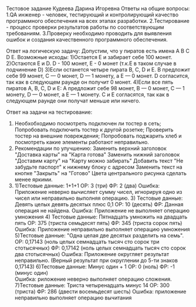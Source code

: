 Тестовое задание 
Кудеева Дарина Игоревна
Ответы на общие вопросы:
1.QA инженер - человек, тестирующий и контролирующий качество программного обеспечения на всех этапах разработки.
2.Тестирование - процесс проверки результатов работы по соответствующим требованиям.
3.Проверку необходимо проводить для выявления ошибок и создания качественного программного обеспечения.

Ответ на логическую задачу:
Допустим, что у пиратов есть имена A B C D E.
Возможные исходы:
1)Остается E и забирает себе 100 монет.
2)Остаются E и D. D - 100 монет, E - 0 монет (т.к.E в таком случае в подчинение D)
3)Если останется четыре пирата B, C, D и E. B предложит себе 99 монет, C — 0 монет, D — 1 монету, а E — 0 монет. D согласится, так как в следующем раунде он получит 0 монет.
4)Если все пять пиратов A, B, C, D и E:
A предложит себе 98 монет, B — 0 монет, C — 1 монету, D — 0 монет, а E — 1 монету. C и E согласятся, так как в следующем раунде они получат меньше или ничего.

Ответ на задачи на тестирование:
1. Необхобходимо посмотреть подключен ли тостер в сеть;
   Попробовать подключить тостер к другой розетке;
   Проверить тостер на внешние повреждения;
   Попробовать поджарить хлеб и посмотреть какие элементы работают неправильно.
2.  Рекомендации по улучшению:
   Заменить верхний заголовок "Доставка карты" на "Карта готова"
   Заменить нижний заголовок "Доставим карту" на "Карту можно забирать"
   Добавить текст "Не забудьте паспорт" к нижнему блоку с адресом
   Заменить текст на кнопке "Закрыть" на "Готово"
   Цвета центрального рисунка сделать менее яркими.
3. 1)Тестовые данные: 1+1+1
   ОР: 3 (три)
   ФР: 2 (два)
   Ошибка: Приложение неверно вычисляет сумму чисел, игнорируя одно из чисел или неправильно выполняя операцию.
   3) Тестовые данные: Девять целых девять десятых плюс 0,1
      ОР: 10 (десять)
      ФР: Данная операция не найдена.
      Ошибка: Приложение не выполняет операцию умножения
   4) Тестовые данные: Пятнадцать умножить на двадцать пять
   ОР: 375 (триста семьдесят пять)
   ФР: 345  (триста сорок пять)
  Ошибка: Приложение неправильно выполняет операцию умножения
   5)Тестовые данные: "Одна целая две десятых разделить на семь".
     ОР: 0,17143 (ноль целых семнадцать тысяч сто сорок три стотысячных)
     ФР: 0,17142 (ноль целых семнадцать тысяч сто сорок два стотысячных)
     Ошибка: Приложение округляет результат неправильно. (Верный результат при округлении до 5-ти знаков 0,17143)
   6)Тестовые данные: Минус один + 1
      ОР: 0 (ноль)
      ФР: -1 (минус один)   
   Ошибка: риложение неверно выполняет операцию сложения.
   7)Тестовые данные: Триста четыренадцать минус 14
     ОР: 300 (триста)
     ФР: 286 (двести восемьдесят шесть)
     Ошибка: приложение неправильно выполняет операцию вычитания

